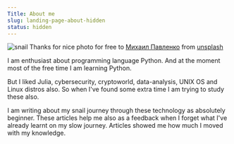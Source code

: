 ```yaml
---
Title: About me
slug: landing-page-about-hidden
status: hidden
---
```


![snail]({static}/images/snail.jpg "pavlenko-QF35wOONv4s-unsplash.jpg")
Thanks for nice photo for free to [Михаил Павленко](https://unsplash.com/@pavlenko) from [unsplash](https://unsplash.com/)

I am enthusiast about programming language Python. And at the moment most of the free time I am learning Python.

But I liked Julia, cybersecurity,
cryptoworld, data-analysis, UNIX OS and Linux distros also. So when I've found some extra time I am trying to study these also.

I am writing about my snail journey through these technology as absolutely beginner.
These articles help me also as a feedback when I forget what I've already learnt on my
slow journey. Articles showed me how much I moved with my knowledge.